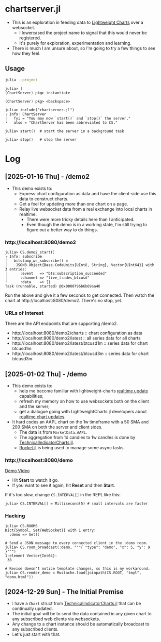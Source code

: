 # chartserver.jl

- This is an exploration in feeding data to [Lightweight Charts](https://www.tradingview.com/lightweight-charts/) over a websocket.
  + I lowercased the project name to signal that this would never be registered.
  + It's purely for exploration, experimentation and learning.
- There is much I am unsure about, so I'm going to try a few things to see how they feel.

## Usage

```bash
julia --project
```

```julia-repl
julia> ]
(ChartServer) pkg> instantiate

(ChartServer) pkg> <backspace>

julia> include("chartserver.jl")
┌ Info: ChartServer
│   fyi = "You may now `start()` and `stop()` the server."
└   also = "ChartServer has been abbreviated to CS."

julia> start()  # start the server in a background task

julia> stop()   # stop the server
```

# Log

## [2025-01-16 Thu] - /demo2

- This demo exists to:
  + Express chart configuration as data and have the client-side use this data to construct charts.
  + Get a feel for updating more than one chart on a page.
  + Relay live websocket data from a real exchange into local charts in realtime.
    - There were more tricky details here than I anticipated.
    - Even though the demo is in a working state, I'm still trying to figure out a better way to do things.

### http://localhost:8080/demo2

```julia-repl
julia> CS.demo2_start()
┌ Info: subscribe
│   bitstamp_ws_subscribe() =
│    JSON3.Object{Base.CodeUnits{UInt8, String}, Vector{UInt64}} with 3 entries:
│      :event   => "bts:subscription_succeeded"
│      :channel => "live_trades_btcusd"
└      :data    => {}
Task (runnable, started) @0x0000796b6b69aa40
```

Run the above and give it a few seconds to get connected.
Then watch the chart at http://localhost:8080/demo2.
There's no stop, yet.

### URLs of Interest

There are the API endpoints that are supporting /demo2.

- http://localhost:8080/demo2/charts :: chart configuration as data
- http://localhost:8080/demo2/latest :: all series data for all charts
- http://localhost:8080/demo2/latest/btcusd1m :: series data for chart btcusd1m
- http://localhost:8080/demo2/latest/btcusd3m :: series data for chart btcusd3m

## [2025-01-02 Thu] - /demo
- This demo exists to:
  + help me become familiar with lightweight-charts [realtime update](https://tradingview.github.io/lightweight-charts/tutorials/demos/realtime-updates) capabilities;
  + refresh my memory on how to use websockets both on the client and the server;
  + get a dialogue going with LightweightCharts.jl developers about [realtime chart updates](https://github.com/bhftbootcamp/LightweightCharts.jl/issues/32).
- It hard codes an AAPL chart on the 1w timeframe with a 50 SMA and 200 SMA on both the server and client sides.
  + The data is from `MarketData.AAPL`.
  + The aggregation from 1d candles to 1w candles is done by [TechnicalIndicatorCharts.jl](https://github.com/g-gundam/TechnicalIndicatorCharts.jl).
  + [Rocket.jl](https://github.com/ReactiveBayes/Rocket.jl) is being used to manage some async tasks.

### http://localhost:8080/demo

[Demo Video](https://files.catbox.moe/xhcupx.webm)

- Hit **Start** to watch it go.
- If you want to see it again, hit **Reset** and then **Start**.

If it's too slow, change `CS.INTERVAL[]` in the REPL like this:

```julia-repl
julia> CS.INTERVAL[] = Millisecond(5) # small intervals are faster
```

### Hacking

```julia-repl
julia> CS.ROOMS
Dict{Symbol, Set{WebSocket}} with 1 entry:
  :demo => Set()

# Send a JSON message to every connected client in the :demo room.
julia> CS.room_broadcast(:demo, """{ "type": "demo", "x": 5, "y": 9 }""")
1-element Vector{Int64}:
 38

# Revise doesn't notice template changes, so this is my workaround.
julia> CS.render_demo = Mustache.load(joinpath(CS.ROOT, "tmpl", "demo.html"))
```


## [2024-12-29 Sun] - The Initial Premise
- I have a `Chart` struct from [TechnicalIndicatorCharts.jl](https://github.com/g-gundam/TechnicalIndicatorCharts.jl) that can be continually updated.
- The initial goal will be to send the data contained in any given chart to any subscribed web clients via websockets.
- Any change to a chart instance should be automatically broadcast to any subscribed clients.
- Let's just start with that.

